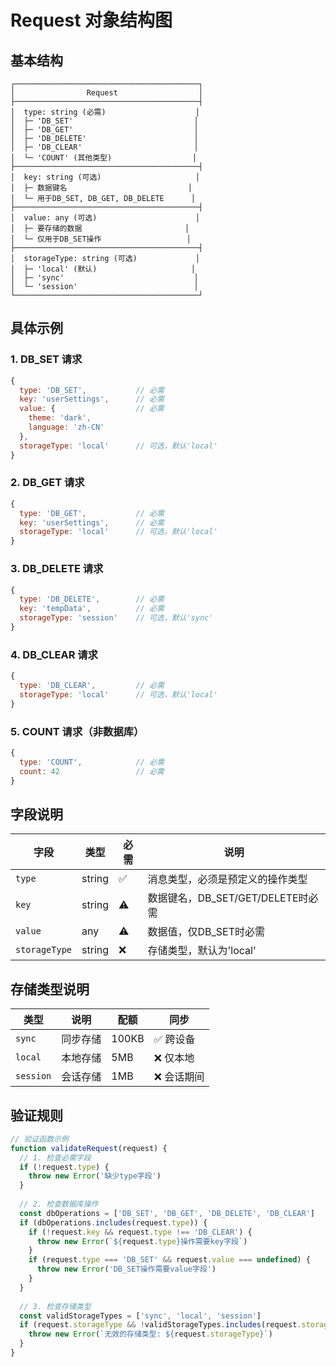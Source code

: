 # Request 对象结构图

## 基本结构

```
┌─────────────────────────────────────────┐
│                Request                  │
├─────────────────────────────────────────┤
│  type: string (必需)                    │
│  ├─ 'DB_SET'                           │
│  ├─ 'DB_GET'                           │
│  ├─ 'DB_DELETE'                        │
│  ├─ 'DB_CLEAR'                         │
│  └─ 'COUNT' (其他类型)                  │
├─────────────────────────────────────────┤
│  key: string (可选)                     │
│  ├─ 数据键名                           │
│  └─ 用于DB_SET, DB_GET, DB_DELETE      │
├─────────────────────────────────────────┤
│  value: any (可选)                      │
│  ├─ 要存储的数据                       │
│  └─ 仅用于DB_SET操作                   │
├─────────────────────────────────────────┤
│  storageType: string (可选)             │
│  ├─ 'local' (默认)                     │
│  ├─ 'sync'                             │
│  └─ 'session'                          │
└─────────────────────────────────────────┘
```

## 具体示例

### 1. DB_SET 请求
```javascript
{
  type: 'DB_SET',           // 必需
  key: 'userSettings',      // 必需
  value: {                  // 必需
    theme: 'dark',
    language: 'zh-CN'
  },
  storageType: 'local'      // 可选，默认'local'
}
```

### 2. DB_GET 请求
```javascript
{
  type: 'DB_GET',           // 必需
  key: 'userSettings',      // 必需
  storageType: 'local'      // 可选，默认'local'
}
```

### 3. DB_DELETE 请求
```javascript
{
  type: 'DB_DELETE',        // 必需
  key: 'tempData',          // 必需
  storageType: 'session'    // 可选，默认'sync'
}
```

### 4. DB_CLEAR 请求
```javascript
{
  type: 'DB_CLEAR',         // 必需
  storageType: 'local'      // 可选，默认'local'
}
```

### 5. COUNT 请求（非数据库）
```javascript
{
  type: 'COUNT',            // 必需
  count: 42                 // 必需
}
```

## 字段说明

| 字段 | 类型 | 必需 | 说明 |
|------|------|------|------|
| `type` | string | ✅ | 消息类型，必须是预定义的操作类型 |
| `key` | string | ⚠️ | 数据键名，DB_SET/GET/DELETE时必需 |
| `value` | any | ⚠️ | 数据值，仅DB_SET时必需 |
| `storageType` | string | ❌ | 存储类型，默认为'local' |

## 存储类型说明

| 类型 | 说明 | 配额 | 同步 |
|------|------|------|------|
| `sync` | 同步存储 | 100KB | ✅ 跨设备 |
| `local` | 本地存储 | 5MB | ❌ 仅本地 |
| `session` | 会话存储 | 1MB | ❌ 会话期间 |

## 验证规则

```javascript
// 验证函数示例
function validateRequest(request) {
  // 1. 检查必需字段
  if (!request.type) {
    throw new Error('缺少type字段')
  }
  
  // 2. 检查数据库操作
  const dbOperations = ['DB_SET', 'DB_GET', 'DB_DELETE', 'DB_CLEAR']
  if (dbOperations.includes(request.type)) {
    if (!request.key && request.type !== 'DB_CLEAR') {
      throw new Error(`${request.type}操作需要key字段`)
    }
    if (request.type === 'DB_SET' && request.value === undefined) {
      throw new Error('DB_SET操作需要value字段')
    }
  }
  
  // 3. 检查存储类型
  const validStorageTypes = ['sync', 'local', 'session']
  if (request.storageType && !validStorageTypes.includes(request.storageType)) {
    throw new Error(`无效的存储类型: ${request.storageType}`)
  }
}
```
